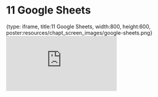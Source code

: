 # 11 Google Sheets
 
{type: iframe, title:11 Google Sheets, width:800, height:600, poster:resources/chapt_screen_images/google-sheets.png}
![](https://datatrail-jhu.github.io/DataTrail/no_toc/google-sheets.html)
 

 
